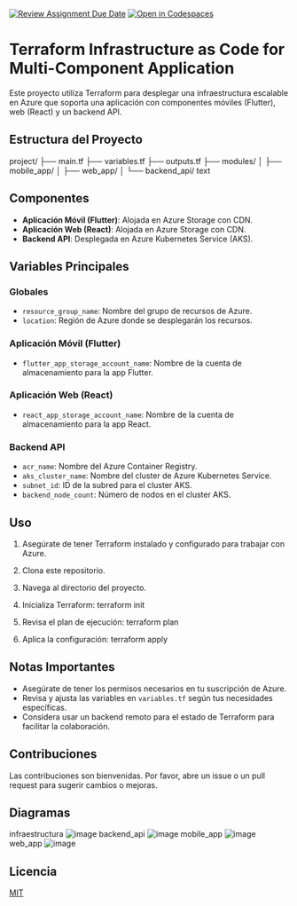 [![Review Assignment Due Date](https://classroom.github.com/assets/deadline-readme-button-22041afd0340ce965d47ae6ef1cefeee28c7c493a6346c4f15d667ab976d596c.svg)](https://classroom.github.com/a/vK6WBQ1t)
[![Open in Codespaces](https://classroom.github.com/assets/launch-codespace-2972f46106e565e64193e422d61a12cf1da4916b45550586e14ef0a7c637dd04.svg)](https://classroom.github.com/open-in-codespaces?assignment_repo_id=15560937)

# Terraform Infrastructure as Code for Multi-Component Application

Este proyecto utiliza Terraform para desplegar una infraestructura escalable en Azure que soporta una aplicación con componentes móviles (Flutter), web (React) y un backend API.

## Estructura del Proyecto

project/
├── main.tf
├── variables.tf
├── outputs.tf
├── modules/
│ ├── mobile_app/
│ ├── web_app/
│ └── backend_api/
text


## Componentes

- **Aplicación Móvil (Flutter)**: Alojada en Azure Storage con CDN.
- **Aplicación Web (React)**: Alojada en Azure Storage con CDN.
- **Backend API**: Desplegada en Azure Kubernetes Service (AKS).

## Variables Principales

### Globales
- `resource_group_name`: Nombre del grupo de recursos de Azure.
- `location`: Región de Azure donde se desplegarán los recursos.

### Aplicación Móvil (Flutter)
- `flutter_app_storage_account_name`: Nombre de la cuenta de almacenamiento para la app Flutter.

### Aplicación Web (React)
- `react_app_storage_account_name`: Nombre de la cuenta de almacenamiento para la app React.

### Backend API
- `acr_name`: Nombre del Azure Container Registry.
- `aks_cluster_name`: Nombre del cluster de Azure Kubernetes Service.
- `subnet_id`: ID de la subred para el cluster AKS.
- `backend_node_count`: Número de nodos en el cluster AKS.

## Uso

1. Asegúrate de tener Terraform instalado y configurado para trabajar con Azure.
2. Clona este repositorio.
3. Navega al directorio del proyecto.
4. Inicializa Terraform: 
terraform init

5. Revisa el plan de ejecución:
terraform plan

6. Aplica la configuración:
terraform apply


## Notas Importantes

- Asegúrate de tener los permisos necesarios en tu suscripción de Azure.
- Revisa y ajusta las variables en `variables.tf` según tus necesidades específicas.
- Considera usar un backend remoto para el estado de Terraform para facilitar la colaboración.

## Contribuciones

Las contribuciones son bienvenidas. Por favor, abre un issue o un pull request para sugerir cambios o mejoras.

## Diagramas
infraestructura
![image](https://github.com/user-attachments/assets/dcc151d6-8fa7-41b9-8b2f-365c33605daa)
backend_api
![image](https://github.com/user-attachments/assets/e5b1350c-7dc3-425f-80f4-f18f67990f34)
mobile_app
![image](https://github.com/user-attachments/assets/b6e5dfcf-f6b8-4c55-87ae-b441a6329817)
web_app
![image](https://github.com/user-attachments/assets/2d000432-6547-4ad0-87cc-00fc62b18402)



## Licencia

[MIT](https://choosealicense.com/licenses/mit/)

